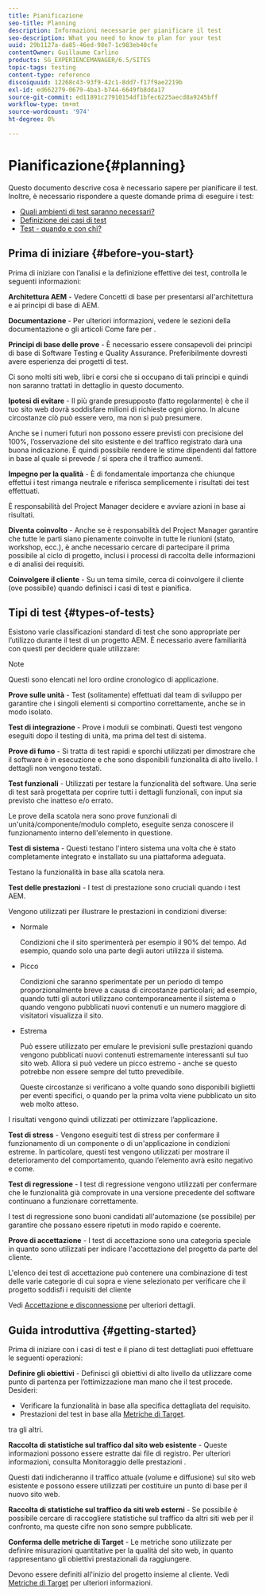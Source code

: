 ```yaml
---
title: Pianificazione
seo-title: Planning
description: Informazioni necessarie per pianificare il test
seo-description: What you need to know to plan for your test
uuid: 29b1127a-da85-46ed-98e7-1c983eb40cfe
contentOwner: Guillaume Carlino
products: SG_EXPERIENCEMANAGER/6.5/SITES
topic-tags: testing
content-type: reference
discoiquuid: 12268c43-93f9-42c1-8dd7-f17f9ae2219b
exl-id: ed662279-0679-4ba3-b744-6649fb8dda17
source-git-commit: ed11891c27910154df1bfec6225aecd8a9245bff
workflow-type: tm+mt
source-wordcount: '974'
ht-degree: 0%

---
```


# Pianificazione{#planning}

Questo documento descrive cosa è necessario sapere per pianificare il test. Inoltre, è necessario rispondere a queste domande prima di eseguire i test:

* [Quali ambienti di test saranno necessari?](/help/sites-developing/test-environments.md)
* [Definizione dei casi di test](/help/sites-developing/test-cases.md)
* [Test - quando e con chi?](/help/sites-developing/when-who.md)

## Prima di iniziare {#before-you-start}

Prima di iniziare con l’analisi e la definizione effettive dei test, controlla le seguenti informazioni:

**Architettura AEM** - Vedere Concetti di base per presentarsi all&#39;architettura e ai principi di base di AEM.

**Documentazione** - Per ulteriori informazioni, vedere le sezioni della documentazione o gli articoli Come fare per .

**Principi di base delle prove** - È necessario essere consapevoli dei principi di base di Software Testing e Quality Assurance. Preferibilmente dovresti avere esperienza dei progetti di test.

Ci sono molti siti web, libri e corsi che si occupano di tali principi e quindi non saranno trattati in dettaglio in questo documento.

**Ipotesi di evitare** - Il più grande presupposto (fatto regolarmente) è che il tuo sito web dovrà soddisfare milioni di richieste ogni giorno. In alcune circostanze ciò può essere vero, ma non si può presumere.

Anche se i numeri futuri non possono essere previsti con precisione del 100%, l’osservazione del sito esistente e del traffico registrato darà una buona indicazione. È quindi possibile rendere le stime dipendenti dal fattore in base al quale si prevede / si spera che il traffico aumenti.

**Impegno per la qualità** - È di fondamentale importanza che chiunque effettui i test rimanga neutrale e riferisca semplicemente i risultati dei test effettuati.

È responsabilità del Project Manager decidere e avviare azioni in base ai risultati.

**Diventa coinvolto** - Anche se è responsabilità del Project Manager garantire che tutte le parti siano pienamente coinvolte in tutte le riunioni (stato, workshop, ecc.), è anche necessario cercare di partecipare il prima possibile al ciclo di progetto, inclusi i processi di raccolta delle informazioni e di analisi dei requisiti.

**Coinvolgere il cliente** - Su un tema simile, cerca di coinvolgere il cliente (ove possibile) quando definisci i casi di test e pianifica.

## Tipi di test {#types-of-tests}

Esistono varie classificazioni standard di test che sono appropriate per l’utilizzo durante il test di un progetto AEM. È necessario avere familiarità con questi per decidere quale utilizzare:

>[!NOTE]
>
>Questi sono elencati nel loro ordine cronologico di applicazione.

**Prove sulle unità** - Test (solitamente) effettuati dal team di sviluppo per garantire che i singoli elementi si comportino correttamente, anche se in modo isolato.

**Test di integrazione** - Prove i moduli se combinati. Questi test vengono eseguiti dopo il testing di unità, ma prima del test di sistema.

**Prove di fumo** - Si tratta di test rapidi e sporchi utilizzati per dimostrare che il software è in esecuzione e che sono disponibili funzionalità di alto livello. I dettagli non vengono testati.

**Test funzionali** - Utilizzati per testare la funzionalità del software. Una serie di test sarà progettata per coprire tutti i dettagli funzionali, con input sia previsto che inatteso e/o errato.

Le prove della scatola nera sono prove funzionali di un&#39;unità/componente/modulo completo, eseguite senza conoscere il funzionamento interno dell&#39;elemento in questione.

**Test di sistema** - Questi testano l&#39;intero sistema una volta che è stato completamente integrato e installato su una piattaforma adeguata.

Testano la funzionalità in base alla scatola nera.

**Test delle prestazioni** - I test di prestazione sono cruciali quando i test AEM.

Vengono utilizzati per illustrare le prestazioni in condizioni diverse:

* Normale

   Condizioni che il sito sperimenterà per esempio il 90% del tempo. Ad esempio, quando solo una parte degli autori utilizza il sistema.

* Picco

   Condizioni che saranno sperimentate per un periodo di tempo proporzionalmente breve a causa di circostanze particolari; ad esempio, quando tutti gli autori utilizzano contemporaneamente il sistema o quando vengono pubblicati nuovi contenuti e un numero maggiore di visitatori visualizza il sito.

* Estrema

   Può essere utilizzato per emulare le previsioni sulle prestazioni quando vengono pubblicati nuovi contenuti estremamente interessanti sul tuo sito web. Allora si può vedere un picco estremo - anche se questo potrebbe non essere sempre del tutto prevedibile.

   Queste circostanze si verificano a volte quando sono disponibili biglietti per eventi specifici, o quando per la prima volta viene pubblicato un sito web molto atteso.

I risultati vengono quindi utilizzati per ottimizzare l’applicazione.

**Test di stress** - Vengono eseguiti test di stress per confermare il funzionamento di un componente o di un&#39;applicazione in condizioni estreme. In particolare, questi test vengono utilizzati per mostrare il deterioramento del comportamento, quando l’elemento avrà esito negativo e come.

**Test di regressione** - I test di regressione vengono utilizzati per confermare che le funzionalità già comprovate in una versione precedente del software continuano a funzionare correttamente.

I test di regressione sono buoni candidati all&#39;automazione (se possibile) per garantire che possano essere ripetuti in modo rapido e coerente.

**Prove di accettazione** - I test di accettazione sono una categoria speciale in quanto sono utilizzati per indicare l&#39;accettazione del progetto da parte del cliente.

L&#39;elenco dei test di accettazione può contenere una combinazione di test delle varie categorie di cui sopra e viene selezionato per verificare che il progetto soddisfi i requisiti del cliente

Vedi [Accettazione e disconnessione](/help/sites-developing/acceptance-signoff.md) per ulteriori dettagli.

## Guida introduttiva {#getting-started}

Prima di iniziare con i casi di test e il piano di test dettagliati puoi effettuare le seguenti operazioni:

**Definire gli obiettivi** - Definisci gli obiettivi di alto livello da utilizzare come punto di partenza per l’ottimizzazione man mano che il test procede. Desideri:

* Verificare la funzionalità in base alla specifica dettagliata del requisito.
* Prestazioni del test in base alla [Metriche di Target](/help/managing/best-practices-further-reference.md#key-performance-indicators-and-target-metrics).

tra gli altri.

**Raccolta di statistiche sul traffico dal sito web esistente** - Queste informazioni possono essere estratte dai file di registro. Per ulteriori informazioni, consulta Monitoraggio delle prestazioni .

Questi dati indicheranno il traffico attuale (volume e diffusione) sul sito web esistente e possono essere utilizzati per costituire un punto di base per il nuovo sito web.

**Raccolta di statistiche sul traffico da siti web esterni** - Se possibile è possibile cercare di raccogliere statistiche sul traffico da altri siti web per il confronto, ma queste cifre non sono sempre pubblicate.

**Conferma delle metriche di Target** - Le metriche sono utilizzate per definire misurazioni quantitative per la qualità del sito web, in quanto rappresentano gli obiettivi prestazionali da raggiungere.

Devono essere definiti all&#39;inizio del progetto insieme al cliente. Vedi [Metriche di Target](/help/sites-developing/planning.md) per ulteriori informazioni.
